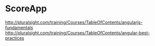 ScoreApp
========
http://pluralsight.com/training/Courses/TableOfContents/angularjs-fundamentals
http://pluralsight.com/training/Courses/TableOfContents/angular-best-practices
